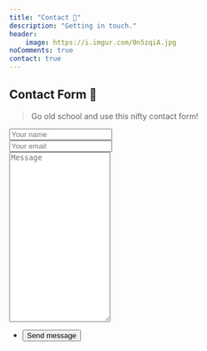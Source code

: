 ```yaml
---
title: "Contact 📨️"
description: "Getting in touch."
header:
    image: https://i.imgur.com/0n5zqiA.jpg
noComments: true
contact: true
---
```


## Contact Form 💾

> Go old school and use this nifty contact form!

<section class="contact-form">
  <form method="POST" action="https://formspree.io/hello@fvcproductions.com">
    <div class="field half first">
      <input autocomplete="on" type="text" name="name" placeholder="Your name">
    </div>
    <div class="field half">
      <input autocomplete="on" type="email" name="email" placeholder="Your email">
    </div>
    <div class="field">
      <textarea spellcheck="true" rows="20" name="message" id="message" placeholder="Message"></textarea>
    </div>
    <ul class="actions">
      <li>
        <input type="submit" value="Send message" class="button">
      </li>
    </ul>
    <input type="hidden" name="_subject" value="FVCproductions - New Contact Message 📥" />
  </form>
</section>

<script src="https://app.engati.com/static/js/chat_widget.js"></script>

<script>EngtChat.init({"bot_key": "48eb665693764723", "e":"p", "bot_name":"FVCproductions","welcome_msg":true});</script>
